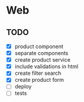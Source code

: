 # Web

## TODO

- [x] product component
- [x] separate components
- [x] create product service
- [x] include validations in html
- [x] create filter search
- [x] create product form
- [ ] deploy
- [ ] tests
